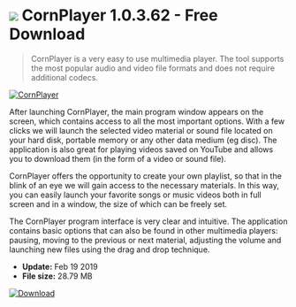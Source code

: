 # ![](https://cdn.softexe.net/static/icon/3/cornplayer-9075.png) CornPlayer 1.0.3.62 - Free Download

> CornPlayer is a very easy to use multimedia player. The tool supports the most popular audio and video file formats and does not require additional codecs.

[![CornPlayer](https://gallery.dpcdn.pl/imgc/Tools/79888/g_-_420x350_1.5_-_xcb025a60-2f35-4525-a6ec-b915aaf193a5.jpg)](https://softexe.net/win/multimedia/audio-video-players/cornplayer:aRge.html)

After launching CornPlayer, the main program window appears on the screen, which contains access to all the most important options. With a few clicks we will launch the selected video material or sound file located on your hard disk, portable memory or any other data medium (eg disc). The application is also great for playing videos saved on YouTube and allows you to download them (in the form of a video or sound file).
 
 CornPlayer offers the opportunity to create your own playlist, so that in the blink of an eye we will gain access to the necessary materials. In this way, you can easily launch your favorite songs or music videos both in full screen and in a window, the size of which can be freely set.
 
 The CornPlayer program interface is very clear and intuitive. The application contains basic options that can also be found in other multimedia players: pausing, moving to the previous or next material, adjusting the volume and launching new files using the drag and drop technique.


- **Update:** Feb 19 2019
- **File size:** 28.79 MB

[![Download](https://cdn.softexe.net/static/img/download.png)](https://softexe.net/win/multimedia/audio-video-players/cornplayer:aRge.html)

